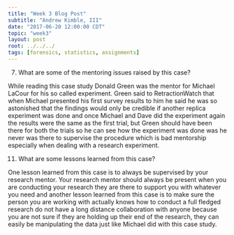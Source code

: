 ```yaml
---
title: "Week 3 Blog Post"
subtitle: "Andrew Kimble, III"
date: "2017-06-20 12:00:00 CDT"
topic: "week3"
layout: post
root: ../../../
tags: [forensics, statistics, assignments]
---
```



7. What are some of the mentoring issues raised by this case?

While reading this case study Donald Green was the mentor for Michael LaCour for his so called experiment. Green said to RetractionWatch 
that when Michael presented his first survey results to him he said he was so astonished that the findings would only be credible if another replica experiment was done and once Michael and Dave did the experiment again the results were the same as the first trial, but Green should have been there for both the trials so he can see how the experiment was done was he never was there to supervise the procedure which is bad mentorship especially when dealing with a research experiment.


11. What are some lessons learned from this case?

One lesson learned from this case is to always be supervised by your research mentor. Your research mentor should always be present when you are conducting your research they are there to support you with whatever you need and another lesson learned from this case is to make sure the person you are working with actually knows how to conduct a full fledged research do not have a long distance collaboration with anyone because you are not sure if they are holding up their end of the research, they can easily be manipulating the data just like Michael did with this case study.
